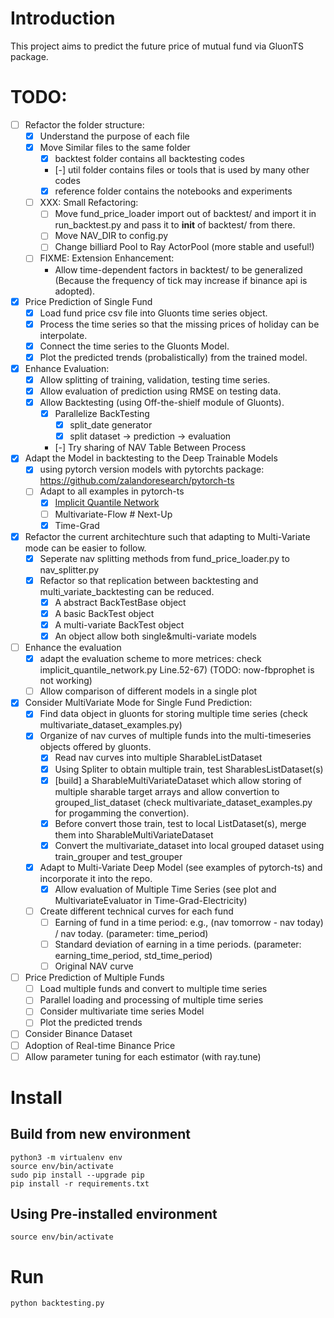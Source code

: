 # Introduction
This project aims to predict the future price of mutual fund via GluonTS package.

# TODO: 
- [ ] Refactor the folder structure: 
	- [X] Understand the purpose of each file
	- [X] Move Similar files to the same folder
		- [X] backtest folder contains all backtesting codes 
		- [-] util folder contains files or tools that is used by many other codes
		- [X] reference folder contains the notebooks and experiments
    - [ ] XXX: Small Refactoring:
        - [ ] Move fund_price_loader import out of backtest/ and import it in run_backtest.py and pass it to __init__ of backtest/ from there. 
        - [ ] Move NAV_DIR to config.py 
        - [ ] Change billiard Pool to Ray ActorPool (more stable and useful!)
    - [ ] FIXME: Extension Enhancement:
        - Allow time-dependent factors in backtest/ to be generalized (Because the frequency of tick may increase if binance api is adopted). 
- [X] Price Prediction of Single Fund
    - [X] Load fund price csv file into Gluonts time series object. 
    - [X] Process the time series so that the missing prices of holiday can be interpolate.
    - [X] Connect the time series to the Gluonts Model. 
    - [X] Plot the predicted trends (probalistically) from the trained model. 
- [X] Enhance Evaluation: 
    - [X] Allow splitting of training, validation, testing time series. 
    - [X] Allow evaluation of prediction using RMSE on testing data. 
    - [X] Allow Backtesting (using Off-the-shielf module of Gluonts). 
        - [X] Parallelize BackTesting
            - [X] split_date generator
            - [X] split dataset -> prediction -> evaluation
        - [-] Try sharing of NAV Table Between Process
- [X] Adapt the Model in backtesting to the Deep Trainable Models
    - [X] using pytorch version models with pytorchts package: https://github.com/zalandoresearch/pytorch-ts
    - [ ] Adapt to all examples in pytorch-ts
        - [X] [Implicit Quantile Network](https://github.com/jeffrey82221/gluonts_fund_price_forecast/commit/bcd759538396c91fc3556900d2f69250fdd7a581)
        - [ ] Multivariate-Flow # Next-Up
        - [X] Time-Grad 
- [X] Refactor the current architechture such that adapting to Multi-Variate mode can be easier to follow. 
    - [X] Seperate nav splitting methods from fund_price_loader.py to nav_splitter.py
    - [X] Refactor so that replication between backtesting and multi_variate_backtesting can be reduced.
        - [X] A abstract BackTestBase object
        - [X] A basic BackTest object 
        - [X] A multi-variate BackTest object 
        - [X] An object allow both single&multi-variate models 
- [ ] Enhance the evaluation 
    - [X] adapt the evaluation scheme to more metrices: check implicit_quantile_network.py Line.52-67) (TODO: now-fbprophet is not working) 
    - [ ] Allow comparison of different models in a single plot
- [X] Consider MultiVariate Mode for Single Fund Prediction:
    - [X] Find data object in gluonts for storing multiple time series (check multivariate_dataset_examples.py)
    - [X] Organize of nav curves of multiple funds into the multi-timeseries objects offered by gluonts. 
        - [X] Read nav curves into multiple SharableListDataset 
        - [X] Using Spliter to obtain multiple train, test SharablesListDataset(s) 
        - [X] [build] a SharableMultiVariateDataset which allow storing of multiple sharable target arrays and allow convertion to 
            grouped_list_dataset (check multivariate_dataset_examples.py for progamming the convertion). 
        - [X] Before convert those train, test to local ListDataset(s), merge them into SharableMultiVariateDataset
        - [X] Convert the multivariate_dataset into local grouped dataset using train_grouper and test_grouper
    - [X] Adapt to Multi-Variate Deep Model (see examples of pytorch-ts) and incorporate it into the repo. 
        - [X] Allow evaluation of Multiple Time Series (see plot and MultivariateEvaluator in Time-Grad-Electricity) 
    - [ ] Create different technical curves for each fund
        - [ ] Earning of fund in a time period: e.g., (nav tomorrow - nav today) / nav today. (parameter: time_period)
        - [ ] Standard deviation of earning in a time periods. (parameter: earning_time_period, std_time_period) 
        - [ ] Original NAV curve 
- [ ] Price Prediction of Multiple Funds
    - [ ] Load multiple funds and convert to multiple time series 
    - [ ] Parallel loading and processing of multiple time series
    - [ ] Consider multivariate time series Model
    - [ ] Plot the predicted trends
- [ ] Consider Binance Dataset
- [ ] Adoption of Real-time Binance Price 
- [ ] Allow parameter tuning for each estimator (with ray.tune)

# Install

## Build from new environment
```
python3 -m virtualenv env
source env/bin/activate
sudo pip install --upgrade pip
pip install -r requirements.txt
```

## Using Pre-installed environment
```
source env/bin/activate
```

# Run 
```
python backtesting.py
```
